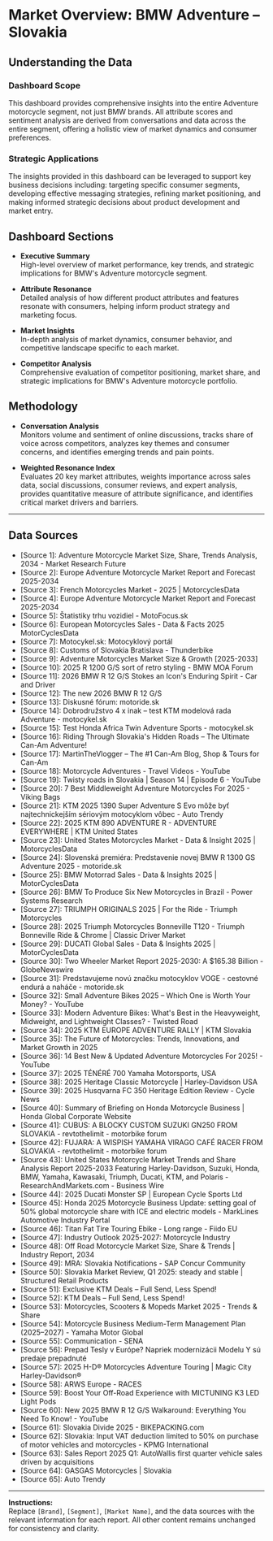 # Market Overview: BMW Adventure – Slovakia

## Understanding the Data

### Dashboard Scope
This dashboard provides comprehensive insights into the entire Adventure motorcycle segment, not just BMW brands. All attribute scores and sentiment analysis are derived from conversations and data across the entire segment, offering a holistic view of market dynamics and consumer preferences.

### Strategic Applications
The insights provided in this dashboard can be leveraged to support key business decisions including: targeting specific consumer segments, developing effective messaging strategies, refining market positioning, and making informed strategic decisions about product development and market entry.

## Dashboard Sections

- **Executive Summary**  
  High-level overview of market performance, key trends, and strategic implications for BMW's Adventure motorcycle segment.

- **Attribute Resonance**  
  Detailed analysis of how different product attributes and features resonate with consumers, helping inform product strategy and marketing focus.

- **Market Insights**  
  In-depth analysis of market dynamics, consumer behavior, and competitive landscape specific to each market.

- **Competitor Analysis**  
  Comprehensive evaluation of competitor positioning, market share, and strategic implications for BMW's Adventure motorcycle portfolio.

## Methodology

- **Conversation Analysis**  
  Monitors volume and sentiment of online discussions, tracks share of voice across competitors, analyzes key themes and consumer concerns, and identifies emerging trends and pain points.

- **Weighted Resonance Index**  
  Evaluates 20 key market attributes, weights importance across sales data, social discussions, consumer reviews, and expert analysis, provides quantitative measure of attribute significance, and identifies critical market drivers and barriers.

---

## Data Sources

- [Source 1]: Adventure Motorcycle Market Size, Share, Trends Analysis, 2034 - Market Research Future
- [Source 2]: Europe Adventure Motorcycle Market Report and Forecast 2025-2034
- [Source 3]: French Motorcycles Market - 2025 | MotorcyclesData
- [Source 4]: Europe Adventure Motorcycle Market Report and Forecast 2025-2034
- [Source 5]: Štatistiky trhu vozidiel - MotoFocus.sk
- [Source 6]: European Motorcycles Sales - Data & Facts 2025 MotorCyclesData
- [Source 7]: Motocykel.sk: Motocyklový portál
- [Source 8]: Customs of Slovakia Bratislava - Thunderbike
- [Source 9]: Adventure Motorcycles Market Size & Growth [2025-2033]
- [Source 10]: 2025 R 1200 G/S sort of retro styling - BMW MOA Forum
- [Source 11]: 2026 BMW R 12 G/S Stokes an Icon's Enduring Spirit - Car and Driver
- [Source 12]: The new 2026 BMW R 12 G/S
- [Source 13]: Diskusné fórum: motoride.sk
- [Source 14]: Dobrodružstvo 4 x inak – test KTM modelová rada Adventure - motocykel.sk
- [Source 15]: Test Honda Africa Twin Adventure Sports - motocykel.sk
- [Source 16]: Riding Through Slovakia's Hidden Roads – The Ultimate Can-Am Adventure!
- [Source 17]: MartinTheVlogger – The #1 Can-Am Blog, Shop & Tours for Can-Am
- [Source 18]: Motorcycle Adventures - Travel Videos - YouTube
- [Source 19]: Twisty roads in Slovakia | Season 14 | Episode 6 - YouTube
- [Source 20]: 7 Best Middleweight Adventure Motorcycles For 2025 - Viking Bags
- [Source 21]: KTM 2025 1390 Super Adventure S Evo môže byť najtechnickejším sériovým motocyklom vôbec - Auto Trendy
- [Source 22]: 2025 KTM 890 ADVENTURE R - ADVENTURE EVERYWHERE | KTM United States
- [Source 23]: United States Motorcycles Market - Data & Insight 2025 | MotorcyclesData
- [Source 24]: Slovenská premiéra: Predstavenie novej BMW R 1300 GS Adventure 2025 - motoride.sk
- [Source 25]: BMW Motorrad Sales - Data & Insights 2025 | MotorCyclesData
- [Source 26]: BMW To Produce Six New Motorcycles in Brazil - Power Systems Research
- [Source 27]: TRIUMPH ORIGINALS 2025 | For the Ride - Triumph Motorcycles
- [Source 28]: 2025 Triumph Motorcycles Bonneville T120 - Triumph Bonneville Ride & Chrome | Classic Driver Market
- [Source 29]: DUCATI Global Sales - Data & Insights 2025 | MotorCyclesData
- [Source 30]: Two Wheeler Market Report 2025-2030: A $165.38 Billion - GlobeNewswire
- [Source 31]: Predstavujeme novú značku motocyklov VOGE - cestovné endurá a naháče - motoride.sk
- [Source 32]: Small Adventure Bikes 2025 – Which One is Worth Your Money? - YouTube
- [Source 33]: Modern Adventure Bikes: What's Best in the Heavyweight, Midweight, and Lightweight Classes? - Twisted Road
- [Source 34]: 2025 KTM EUROPE ADVENTURE RALLY | KTM Slovakia
- [Source 35]: The Future of Motorcycles: Trends, Innovations, and Market Growth in 2025
- [Source 36]: 14 Best New & Updated Adventure Motorcycles For 2025! - YouTube
- [Source 37]: 2025 TÉNÉRÉ 700 Yamaha Motorsports, USA
- [Source 38]: 2025 Heritage Classic Motorcycle | Harley-Davidson USA
- [Source 39]: 2025 Husqvarna FC 350 Heritage Edition Review - Cycle News
- [Source 40]: Summary of Briefing on Honda Motorcycle Business | Honda Global Corporate Website
- [Source 41]: CUBUS: A BLOCKY CUSTOM SUZUKI GN250 FROM SLOVAKIA - revtothelimit - motorbike forum
- [Source 42]: FUJARA: A WISPISH YAMAHA VIRAGO CAFÉ RACER FROM SLOVAKIA - revtothelimit - motorbike forum
- [Source 43]: United States Motorcycle Market Trends and Share Analysis Report 2025-2033 Featuring Harley-Davidson, Suzuki, Honda, BMW, Yamaha, Kawasaki, Triumph, Ducati, KTM, and Polaris - ResearchAndMarkets.com - Business Wire
- [Source 44]: 2025 Ducati Monster SP | European Cycle Sports Ltd
- [Source 45]: Honda 2025 Motorcycle Business Update: setting goal of 50% global motorcycle share with ICE and electric models - MarkLines Automotive Industry Portal
- [Source 46]: Titan Fat Tire Touring Ebike - Long range - Fiido EU
- [Source 47]: Industry Outlook 2025-2027: Motorcycle Industry
- [Source 48]: Off Road Motorcycle Market Size, Share & Trends | Industry Report, 2034
- [Source 49]: MRA: Slovakia Notifications - SAP Concur Community
- [Source 50]: Slovakia Market Review, Q1 2025: steady and stable | Structured Retail Products
- [Source 51]: Exclusive KTM Deals – Full Send, Less Spend!
- [Source 52]: KTM Deals – Full Send, Less Spend!
- [Source 53]: Motorcycles, Scooters & Mopeds Market 2025 - Trends & Share
- [Source 54]: Motorcycle Business Medium-Term Management Plan (2025–2027) - Yamaha Motor Global
- [Source 55]: Communication - SENA
- [Source 56]: Prepad Tesly v Európe? Napriek modernizácii Modelu Y sú predaje prepadnuté
- [Source 57]: 2025 H-D® Motorcycles Adventure Touring | Magic City Harley-Davidson®
- [Source 58]: ARWS Europe - RACES
- [Source 59]: Boost Your Off-Road Experience with MICTUNING K3 LED Light Pods
- [Source 60]: New 2025 BMW R 12 G/S Walkaround: Everything You Need To Know! - YouTube
- [Source 61]: Slovakia Divide 2025 - BIKEPACKING.com
- [Source 62]: Slovakia: Input VAT deduction limited to 50% on purchase of motor vehicles and motorcycles - KPMG International
- [Source 63]: Sales Report 2025 Q1: AutoWallis first quarter vehicle sales driven by acquisitions
- [Source 64]: GASGAS Motorcycles | Slovakia
- [Source 65]: Auto Trendy

---

**Instructions:**  
Replace `[Brand]`, `[Segment]`, `[Market Name]`, and the data sources with the relevant information for each report. All other content remains unchanged for consistency and clarity.
